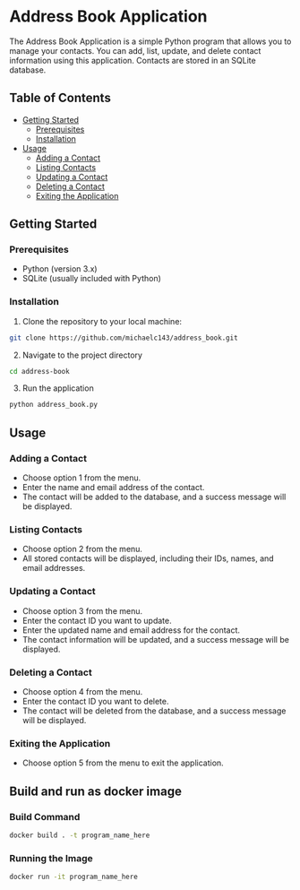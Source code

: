 # Address Book Application

The Address Book Application is a simple Python program that allows you to manage your contacts. You can add, list, update, and delete contact information using this application. Contacts are stored in an SQLite database.

## Table of Contents

- [Getting Started](#getting-started)
  - [Prerequisites](#prerequisites)
  - [Installation](#installation)
- [Usage](#usage)
  - [Adding a Contact](#adding-a-contact)
  - [Listing Contacts](#listing-contacts)
  - [Updating a Contact](#updating-a-contact)
  - [Deleting a Contact](#deleting-a-contact)
  - [Exiting the Application](#exiting-the-application)

## Getting Started

### Prerequisites

- Python (version 3.x)
- SQLite (usually included with Python)

### Installation

1. Clone the repository to your local machine:

```bash
git clone https://github.com/michaelc143/address_book.git
```

2. Navigate to the project directory

```bash
cd address-book
```

3. Run the application
```bash
python address_book.py
```

## Usage


### Adding a Contact

- Choose option 1 from the menu.
- Enter the name and email address of the contact.
- The contact will be added to the database, and a success message will be displayed.

### Listing Contacts

- Choose option 2 from the menu.
- All stored contacts will be displayed, including their IDs, names, and email addresses.

### Updating a Contact

- Choose option 3 from the menu.
- Enter the contact ID you want to update.
- Enter the updated name and email address for the contact.
- The contact information will be updated, and a success message will be displayed.

### Deleting a Contact

- Choose option 4 from the menu.
- Enter the contact ID you want to delete.
- The contact will be deleted from the database, and a success message will be displayed.

### Exiting the Application

- Choose option 5 from the menu to exit the application.

## Build and run as docker image

### Build Command

```bash
docker build . -t program_name_here
```

### Running the Image

```bash
docker run -it program_name_here
```
